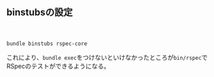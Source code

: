 ## binstubsの設定
　
 ```
 bundle binstubs rspec-core
 ```
 
 これにより、`bundle exec`をつけないといけなかったところが`bin/rspec`でRSpecのテストができるようになる。
